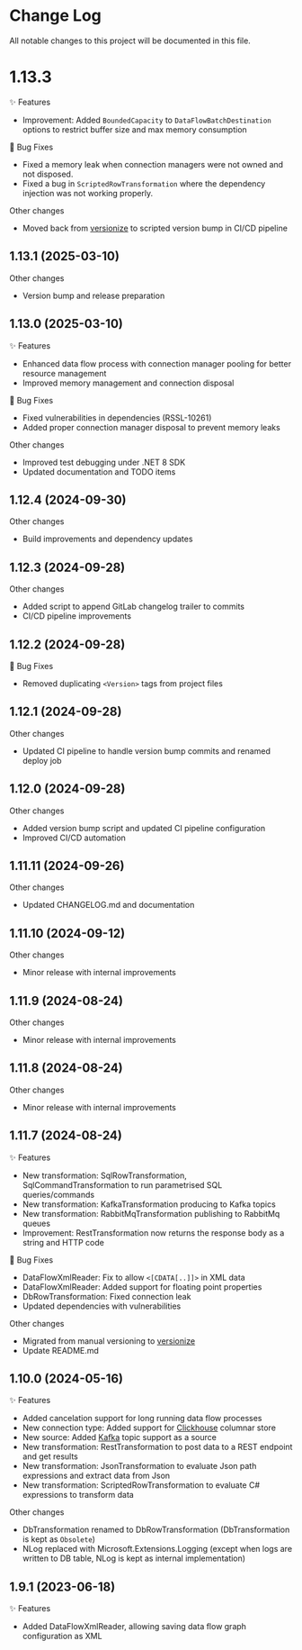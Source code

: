 # Change Log

All notable changes to this project will be documented in this file.

<a name="1.13.3"></a>
# 1.13.3
✨ Features
* Improvement: Added `BoundedCapacity` to `DataFlowBatchDestination` options to restrict buffer size and max memory consumption

🐛 Bug Fixes
* Fixed a memory leak when connection managers were not owned and not disposed.
* Fixed a bug in `ScriptedRowTransformation` where the dependency injection was not working properly.

Other changes
* Moved back from [versionize](https://github.com/versionize/versionize) to scripted version bump in CI/CD pipeline

<a name="1.13.1"></a>
## 1.13.1 (2025-03-10)
Other changes
* Version bump and release preparation

<a name="1.13.0"></a>
## 1.13.0 (2025-03-10)
✨ Features
* Enhanced data flow process with connection manager pooling for better resource management
* Improved memory management and connection disposal

🐛 Bug Fixes
* Fixed vulnerabilities in dependencies (RSSL-10261)
* Added proper connection manager disposal to prevent memory leaks

Other changes
* Improved test debugging under .NET 8 SDK
* Updated documentation and TODO items

<a name="1.12.4"></a>
## 1.12.4 (2024-09-30)
Other changes
* Build improvements and dependency updates

<a name="1.12.3"></a>
## 1.12.3 (2024-09-28)
Other changes
* Added script to append GitLab changelog trailer to commits
* CI/CD pipeline improvements

<a name="1.12.2"></a>
## 1.12.2 (2024-09-28)
🐛 Bug Fixes
* Removed duplicating `<Version>` tags from project files

<a name="1.12.1"></a>
## 1.12.1 (2024-09-28)
Other changes
* Updated CI pipeline to handle version bump commits and renamed deploy job

<a name="1.12.0"></a>
## 1.12.0 (2024-09-28)
Other changes
* Added version bump script and updated CI pipeline configuration
* Improved CI/CD automation

<a name="1.11.11"></a>
## 1.11.11 (2024-09-26)
Other changes
* Updated CHANGELOG.md and documentation

<a name="1.11.10"></a>
## 1.11.10 (2024-09-12)
Other changes
* Minor release with internal improvements

<a name="1.11.9"></a>
## 1.11.9 (2024-08-24)
Other changes
* Minor release with internal improvements

<a name="1.11.8"></a>
## 1.11.8 (2024-08-24)
Other changes
* Minor release with internal improvements

<a name="1.11.7"></a>
## 1.11.7 (2024-08-24)
✨ Features
* New transformation: SqlRowTransformation, SqlCommandTransformation to run parametrised SQL queries/commands
* New transformation: KafkaTransformation producing to Kafka topics
* New transformation: RabbitMqTransformation publishing to RabbitMq queues
* Improvement: RestTransformation now returns the response body as a string and HTTP code

🐛 Bug Fixes
* DataFlowXmlReader: Fix to allow `<[CDATA[..]]>` in XML data
* DataFlowXmlReader: Added support for floating point properties
* DbRowTransformation: Fixed connection leak
* Updated dependencies with vulnerabilities 

Other changes
* Migrated from manual versioning to [versionize](https://github.com/versionize/versionize)
* Update README.md

<a name="1.10.0"></a>
## 1.10.0 (2024-05-16)
✨ Features
* Added cancelation support for long running data flow processes
* New connection type: Added support for [Clickhouse](https://clickhouse.com/docs/) columnar store
* New source: Added [Kafka](https://kafka.apache.org/) topic support as a source
* New transformation: RestTransformation to post data to a REST endpoint and get results
* New transformation: JsonTransformation to evaluate Json path expressions and extract data from Json
* New transformation: ScriptedRowTransformation to evaluate C# expressions to transform data

Other changes
* DbTransformation renamed to DbRowTransformation (DbTransformation is kept as `Obsolete`)
* NLog replaced with Microsoft.Extensions.Logging (except when logs are written to DB table, NLog is kept as internal implementation)

<a name="1.9.1"></a>
## 1.9.1 (2023-06-18)
✨ Features
* Added DataFlowXmlReader, allowing saving data flow graph configuration as XML
